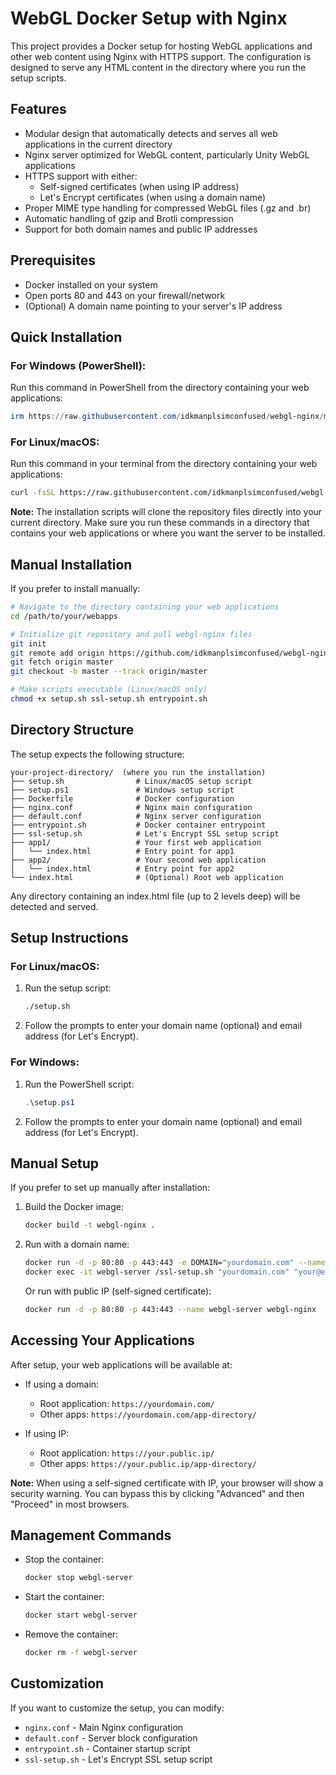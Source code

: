 # WebGL Docker Setup with Nginx

This project provides a Docker setup for hosting WebGL applications and other web content using Nginx with HTTPS support. The configuration is designed to serve any HTML content in the directory where you run the setup scripts.

## Features

- Modular design that automatically detects and serves all web applications in the current directory
- Nginx server optimized for WebGL content, particularly Unity WebGL applications
- HTTPS support with either:
  - Self-signed certificates (when using IP address)
  - Let's Encrypt certificates (when using a domain name)
- Proper MIME type handling for compressed WebGL files (.gz and .br)
- Automatic handling of gzip and Brotli compression
- Support for both domain names and public IP addresses

## Prerequisites

- Docker installed on your system
- Open ports 80 and 443 on your firewall/network
- (Optional) A domain name pointing to your server's IP address

## Quick Installation

### For Windows (PowerShell):

Run this command in PowerShell from the directory containing your web applications:

```powershell
irm https://raw.githubusercontent.com/idkmanplsimconfused/webgl-nginx/master/install-direct.ps1 | iex
```

### For Linux/macOS:

Run this command in your terminal from the directory containing your web applications:

```bash
curl -fsSL https://raw.githubusercontent.com/idkmanplsimconfused/webgl-nginx/master/install-direct.sh | bash
```

**Note:** The installation scripts will clone the repository files directly into your current directory. Make sure you run these commands in a directory that contains your web applications or where you want the server to be installed.

## Manual Installation

If you prefer to install manually:

```bash
# Navigate to the directory containing your web applications
cd /path/to/your/webapps

# Initialize git repository and pull webgl-nginx files
git init
git remote add origin https://github.com/idkmanplsimconfused/webgl-nginx.git
git fetch origin master
git checkout -b master --track origin/master

# Make scripts executable (Linux/macOS only)
chmod +x setup.sh ssl-setup.sh entrypoint.sh
```

## Directory Structure

The setup expects the following structure:
```
your-project-directory/  (where you run the installation)
├── setup.sh                # Linux/macOS setup script
├── setup.ps1               # Windows setup script
├── Dockerfile              # Docker configuration
├── nginx.conf              # Nginx main configuration
├── default.conf            # Nginx server configuration
├── entrypoint.sh           # Docker container entrypoint
├── ssl-setup.sh            # Let's Encrypt SSL setup script
├── app1/                   # Your first web application
│   └── index.html          # Entry point for app1
├── app2/                   # Your second web application
│   └── index.html          # Entry point for app2
└── index.html              # (Optional) Root web application
```

Any directory containing an index.html file (up to 2 levels deep) will be detected and served.

## Setup Instructions

### For Linux/macOS:

1. Run the setup script:
   ```bash
   ./setup.sh
   ```

2. Follow the prompts to enter your domain name (optional) and email address (for Let's Encrypt).

### For Windows:

1. Run the PowerShell script:
   ```powershell
   .\setup.ps1
   ```

2. Follow the prompts to enter your domain name (optional) and email address (for Let's Encrypt).

## Manual Setup

If you prefer to set up manually after installation:

1. Build the Docker image:
   ```bash
   docker build -t webgl-nginx .
   ```

2. Run with a domain name:
   ```bash
   docker run -d -p 80:80 -p 443:443 -e DOMAIN="yourdomain.com" --name webgl-server webgl-nginx
   docker exec -it webgl-server /ssl-setup.sh "yourdomain.com" "your@email.com"
   ```

   Or run with public IP (self-signed certificate):
   ```bash
   docker run -d -p 80:80 -p 443:443 --name webgl-server webgl-nginx
   ```

## Accessing Your Applications

After setup, your web applications will be available at:

- If using a domain:
  - Root application: `https://yourdomain.com/`
  - Other apps: `https://yourdomain.com/app-directory/`

- If using IP:
  - Root application: `https://your.public.ip/`
  - Other apps: `https://your.public.ip/app-directory/`

**Note:** When using a self-signed certificate with IP, your browser will show a security warning. You can bypass this by clicking "Advanced" and then "Proceed" in most browsers.

## Management Commands

- Stop the container:
  ```bash
  docker stop webgl-server
  ```

- Start the container:
  ```bash
  docker start webgl-server
  ```

- Remove the container:
  ```bash
  docker rm -f webgl-server
  ```

## Customization

If you want to customize the setup, you can modify:

- `nginx.conf` - Main Nginx configuration
- `default.conf` - Server block configuration
- `entrypoint.sh` - Container startup script
- `ssl-setup.sh` - Let's Encrypt SSL setup script
